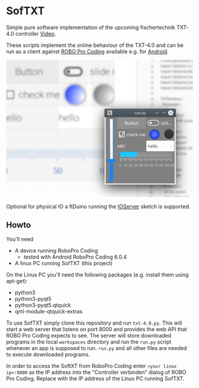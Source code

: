 # SofTXT

Simple pure software implementation of the upcoming fischertechnik
TXT-4.0 controller [Video](https://youtu.be/1ub4-ASsy-U).

These scripts implement the online behaviour of the TXT-4.0 and can be
run as a client against [ROBO Pro
Coding](https://docs.fischertechnik-cloud.com/books/robo-pro-coding)
available e.g. for
[Android](https://play.google.com/store/apps/details?id=eu.beemo.roboprocoding).

![Screenshot](screen.png)

Optional for physical IO a ftDuino running the [IOServer](https://github.com/harbaum/ftduino/tree/master/ftduino/libraries/WebUSB/examples/IoServer) sketch is supported.

## Howto

You'll need

- A device running RoboPro Coding
  - tested with Android RoboPro Coding 6.0.4
- A linux PC running SofTXT (this project)

On the Linux PC you'll need the following packages (e.g. install them using apt-get):

- python3
- python3-pyqt5
- python3-pyqt5.qtquick
- qml-module-qtquick-extras

To use SofTXT simply clone this repository and run
```txt-4.0.py```. This will start a web server that listens on port
8000 and provides the web API that ROBO Pro Coding expects to see. The
server will store downloaded programs in the local ```workspaces```
directory and run the ```run.py``` script whenever an app is supposed
to run. ```run.py``` and all other files are needed to execute
downloaded programs.

In order to access the SoftXT from RoboPro Coding enter ```<your linux
ip>:8000``` as the IP address into the "Controller verbinden" dialog
of ROBO Pro Coding. Replace <your linux ip> with the IP address of the
Linux PC running SofTXT.

